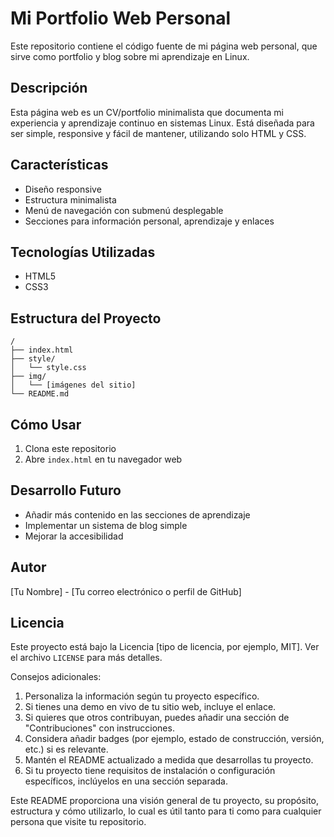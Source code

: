 
# Mi Portfolio Web Personal

Este repositorio contiene el código fuente de mi página web personal, que sirve como portfolio y blog sobre mi aprendizaje en Linux.

## Descripción

Esta página web es un CV/portfolio minimalista que documenta mi experiencia y aprendizaje continuo en sistemas Linux. Está diseñada para ser simple, responsive y fácil de mantener, utilizando solo HTML y CSS.

## Características

- Diseño responsive
- Estructura minimalista
- Menú de navegación con submenú desplegable
- Secciones para información personal, aprendizaje y enlaces

## Tecnologías Utilizadas

- HTML5
- CSS3

## Estructura del Proyecto

```
/
├── index.html
├── style/
│   └── style.css
├── img/
│   └── [imágenes del sitio]
└── README.md
```

## Cómo Usar

1. Clona este repositorio
2. Abre `index.html` en tu navegador web

## Desarrollo Futuro

- Añadir más contenido en las secciones de aprendizaje
- Implementar un sistema de blog simple
- Mejorar la accesibilidad

## Autor

[Tu Nombre] - [Tu correo electrónico o perfil de GitHub]

## Licencia

Este proyecto está bajo la Licencia [tipo de licencia, por ejemplo, MIT]. Ver el archivo `LICENSE` para más detalles.

Consejos adicionales:

1. Personaliza la información según tu proyecto específico.
2. Si tienes una demo en vivo de tu sitio web, incluye el enlace.
3. Si quieres que otros contribuyan, puedes añadir una sección de "Contribuciones" con instrucciones.
4. Considera añadir badges (por ejemplo, estado de construcción, versión, etc.) si es relevante.
5. Mantén el README actualizado a medida que desarrollas tu proyecto.
6. Si tu proyecto tiene requisitos de instalación o configuración específicos, inclúyelos en una sección separada.

Este README proporciona una visión general de tu proyecto, su propósito, estructura y cómo utilizarlo, lo cual es útil tanto para ti como para cualquier persona que visite tu repositorio.
